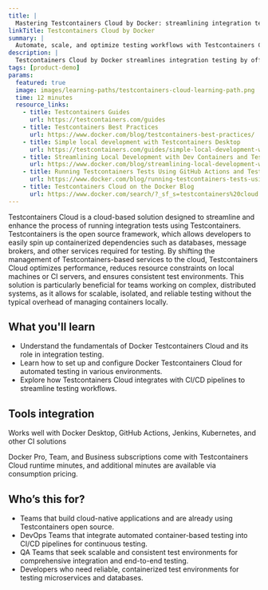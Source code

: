 ```yaml
---
title: |
  Mastering Testcontainers Cloud by Docker: streamlining integration testing with containers
linkTitle: Testcontainers Cloud by Docker
summary: |
  Automate, scale, and optimize testing workflows with Testcontainers Cloud
description: |
  Testcontainers Cloud by Docker streamlines integration testing by offloading container management to the cloud. It enables faster, consistent tests for containerized services like databases, improving performance and scalability in CI/CD pipelines without straining local or CI resources. Ideal for developers needing efficient, reliable testing environments.
tags: [product-demo]
params:
  featured: true
  image: images/learning-paths/testcontainers-cloud-learning-path.png
  time: 12 minutes
  resource_links:
    - title: Testcontainers Guides
      url: https://testcontainers.com/guides
    - title: Testcontainers Best Practices
      url: https://www.docker.com/blog/testcontainers-best-practices/
    - title: Simple local development with Testcontainers Desktop
      url: https://testcontainers.com/guides/simple-local-development-with-testcontainers-desktop/
    - title: Streamlining Local Development with Dev Containers and Testcontainers Cloud
      url: https://www.docker.com/blog/streamlining-local-development-with-dev-containers-and-testcontainers-cloud/
    - title: Running Testcontainers Tests Using GitHub Actions and Testcontainers Cloud
      url: https://www.docker.com/blog/running-testcontainers-tests-using-github-actions/
    - title: Testcontainers Cloud on the Docker Blog
      url: https://www.docker.com/search/?_sf_s=testcontainers%20cloud
---
```


Testcontainers Cloud is a cloud-based solution designed to streamline and enhance the process of running integration tests using Testcontainers. Testcontainers is the open source framework, which  allows developers to easily spin up containerized dependencies such as databases, message brokers, and other services required for testing. By shifting the management of Testcontainers-based services to the cloud, Testcontainers Cloud optimizes performance, reduces resource constraints on local machines or CI servers, and ensures consistent test environments. This solution is particularly beneficial for teams working on complex, distributed systems, as it allows for scalable, isolated, and reliable testing without the typical overhead of managing containers locally.

## What you'll learn

- Understand the fundamentals of Docker Testcontainers Cloud and its role in integration testing.
- Learn how to set up and configure Docker Testcontainers Cloud for automated testing in various environments.
- Explore how Testcontainers Cloud integrates with CI/CD pipelines to streamline testing workflows.


## Tools integration

Works well with Docker Desktop, GitHub Actions, Jenkins, Kubernetes, and other CI solutions

Docker Pro, Team, and Business subscriptions come with Testcontainers Cloud runtime minutes, and additional minutes are available via consumption pricing. 

## Who’s this for?

- Teams that build cloud-native applications and are already using Testcontainers open source.
- DevOps Teams that integrate automated container-based testing into CI/CD pipelines for continuous testing.
- QA Teams that seek scalable and consistent test environments for comprehensive integration and end-to-end testing.
- Developers who need reliable, containerized test environments for testing microservices and databases.
